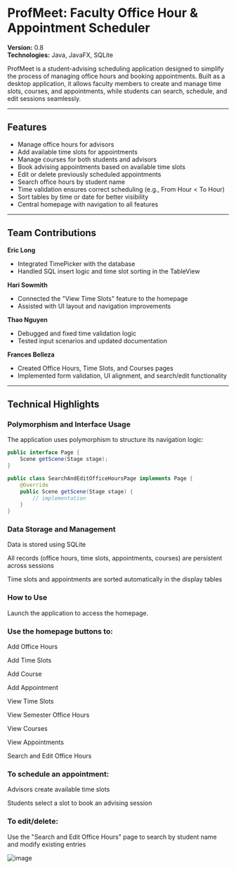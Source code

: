 # ProfMeet: Faculty Office Hour & Appointment Scheduler

**Version:** 0.8  
**Technologies:** Java, JavaFX, SQLite

ProfMeet is a student-advising scheduling application designed to simplify the process of managing office hours and booking appointments. Built as a desktop application, it allows faculty members to create and manage time slots, courses, and appointments, while students can search, schedule, and edit sessions seamlessly.

---

## Features

- Manage office hours for advisors  
- Add available time slots for appointments  
- Manage courses for both students and advisors  
- Book advising appointments based on available time slots  
- Edit or delete previously scheduled appointments  
- Search office hours by student name  
- Time validation ensures correct scheduling (e.g., From Hour < To Hour)  
- Sort tables by time or date for better visibility  
- Central homepage with navigation to all features  

---

## Team Contributions

**Eric Long**  
- Integrated TimePicker with the database  
- Handled SQL insert logic and time slot sorting in the TableView  

**Hari Sowmith**  
- Connected the "View Time Slots" feature to the homepage  
- Assisted with UI layout and navigation improvements  

**Thao Nguyen**  
- Debugged and fixed time validation logic  
- Tested input scenarios and updated documentation  

**Frances Belleza**  
- Created Office Hours, Time Slots, and Courses pages  
- Implemented form validation, UI alignment, and search/edit functionality  

---

## Technical Highlights

### Polymorphism and Interface Usage

The application uses polymorphism to structure its navigation logic:

```java
public interface Page {
    Scene getScene(Stage stage);
}

public class SearchAndEditOfficeHoursPage implements Page {
    @Override
    public Scene getScene(Stage stage) {
        // implementation
    }
}
```

### Data Storage and Management
Data is stored using SQLite

All records (office hours, time slots, appointments, courses) are persistent across sessions

Time slots and appointments are sorted automatically in the display tables

### How to Use
Launch the application to access the homepage.

### Use the homepage buttons to:

Add Office Hours

Add Time Slots

Add Course

Add Appointment

View Time Slots

View Semester Office Hours

View Courses

View Appointments

Search and Edit Office Hours

### To schedule an appointment:

Advisors create available time slots

Students select a slot to book an advising session

### To edit/delete:

Use the "Search and Edit Office Hours" page to search by student name and modify existing entries

![image](https://github.com/user-attachments/assets/891dade4-873b-4105-b296-bc99dbc57e72)


